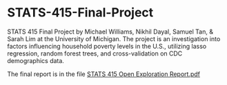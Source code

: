# STATS-415-Final-Project
 STATS 415 Final Project by Michael Williams, Nikhil Dayal, Samuel Tan, & Sarah Lim at the University of Michigan. The project is an investigation into factors influencing household poverty levels in the U.S., utilizing lasso regression, random forest trees, and cross-validation on CDC demographics data.

The final report is in the file [STATS 415 Open Exploration Report.pdf](https://github.com/Toshihiko-tan/STATS-415-Final-Project/blob/dedf3ee6d23c1e6f01a5cdc94f52a0e2de6b9cc6/STATS%20415%20Group%20Project%20Proposal.pdf)

